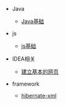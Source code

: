 
  
* Java

  * [Java基础](./document/java/guide.md)
  
* js

  * [js基础](./document/js/js.md)  

* IDEA相关  

  * [建立基本的网页](./document/idea/web.md)
  
* framework  

  * [hibernate-xml](./document/framework/hibernate-xml.md)
  

  

